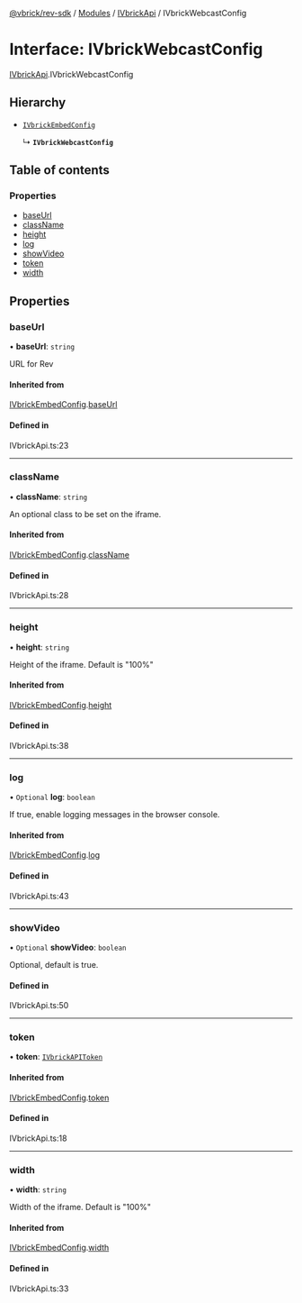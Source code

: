 [@vbrick/rev-sdk](../README.md) / [Modules](../modules.md) / [IVbrickApi](../modules/IVbrickApi.md) / IVbrickWebcastConfig

# Interface: IVbrickWebcastConfig

[IVbrickApi](../modules/IVbrickApi.md).IVbrickWebcastConfig

## Hierarchy

- [`IVbrickEmbedConfig`](IVbrickApi.IVbrickEmbedConfig.md)

  ↳ **`IVbrickWebcastConfig`**

## Table of contents

### Properties

- [baseUrl](IVbrickApi.IVbrickWebcastConfig.md#baseurl)
- [className](IVbrickApi.IVbrickWebcastConfig.md#classname)
- [height](IVbrickApi.IVbrickWebcastConfig.md#height)
- [log](IVbrickApi.IVbrickWebcastConfig.md#log)
- [showVideo](IVbrickApi.IVbrickWebcastConfig.md#showvideo)
- [token](IVbrickApi.IVbrickWebcastConfig.md#token)
- [width](IVbrickApi.IVbrickWebcastConfig.md#width)

## Properties

### baseUrl

• **baseUrl**: `string`

URL for Rev

#### Inherited from

[IVbrickEmbedConfig](IVbrickApi.IVbrickEmbedConfig.md).[baseUrl](IVbrickApi.IVbrickEmbedConfig.md#baseurl)

#### Defined in

IVbrickApi.ts:23

___

### className

• **className**: `string`

An optional class to be set on the iframe.

#### Inherited from

[IVbrickEmbedConfig](IVbrickApi.IVbrickEmbedConfig.md).[className](IVbrickApi.IVbrickEmbedConfig.md#classname)

#### Defined in

IVbrickApi.ts:28

___

### height

• **height**: `string`

Height of the iframe. Default is "100%"

#### Inherited from

[IVbrickEmbedConfig](IVbrickApi.IVbrickEmbedConfig.md).[height](IVbrickApi.IVbrickEmbedConfig.md#height)

#### Defined in

IVbrickApi.ts:38

___

### log

• `Optional` **log**: `boolean`

If true, enable logging messages in the browser console.

#### Inherited from

[IVbrickEmbedConfig](IVbrickApi.IVbrickEmbedConfig.md).[log](IVbrickApi.IVbrickEmbedConfig.md#log)

#### Defined in

IVbrickApi.ts:43

___

### showVideo

• `Optional` **showVideo**: `boolean`

Optional, default is true.

#### Defined in

IVbrickApi.ts:50

___

### token

• **token**: [`IVbrickAPIToken`](IVbrickApi.IVbrickAPIToken.md)

#### Inherited from

[IVbrickEmbedConfig](IVbrickApi.IVbrickEmbedConfig.md).[token](IVbrickApi.IVbrickEmbedConfig.md#token)

#### Defined in

IVbrickApi.ts:18

___

### width

• **width**: `string`

Width of the iframe. Default is "100%"

#### Inherited from

[IVbrickEmbedConfig](IVbrickApi.IVbrickEmbedConfig.md).[width](IVbrickApi.IVbrickEmbedConfig.md#width)

#### Defined in

IVbrickApi.ts:33
